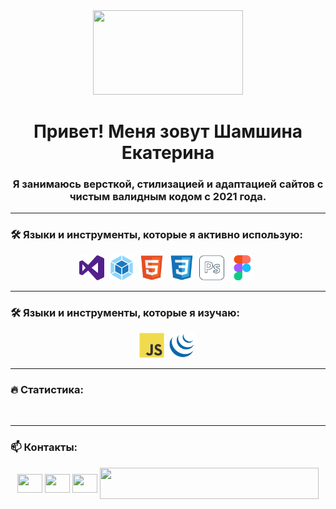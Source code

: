 ﻿<div id="header" align="center">
  <img src="https://media.giphy.com/media/L1R1tvI9svkIWwpVYr/giphy.gif" width="240" height="135"/>
</div>
<h1 align="center">Привет! Меня зовут Шамшина Екатерина</a> 

<h3 align="center">Я занимаюсь версткой, стилизацией и адаптацией сайтов с чистым валидным кодом с 2021 года.</h3>

---

### :hammer_and_wrench: Языки и инструменты, которые я активно использую:
<div align="center">
    <img src="https://github.com/devicons/devicon/blob/master/icons/visualstudio/visualstudio-plain.svg" title="visualstudio" alt="visualstudio" width="40" height="40"/>&nbsp;
    <img src="https://github.com/devicons/devicon/blob/master/icons/webpack/webpack-original.svg" title="webpack" alt="webpack" width="40" height="40"/>&nbsp;
    <img src="https://github.com/devicons/devicon/blob/master/icons/html5/html5-original.svg" title="html" alt="html" width="40" height="40"/>&nbsp;
    <img src="https://github.com/devicons/devicon/blob/master/icons/css3/css3-original.svg" title="css" alt="css" width="40" height="40"/>&nbsp;
    <img src="https://github.com/devicons/devicon/blob/master/icons/photoshop/photoshop-line.svg" title="photoshop" alt="photoshop" width="40" height="40"/>&nbsp;
    <img src="https://github.com/devicons/devicon/blob/master/icons/figma/figma-original.svg" title="figma" alt="figma" width="40" height="40"/>&nbsp;
</div>

---

### :hammer_and_wrench: Языки и инструменты, которые я изучаю:
<div align="center">
    <img src="https://github.com/devicons/devicon/blob/master/icons/javascript/javascript-original.svg" title="javascript" alt="javascript" width="40" height="40"/>&nbsp;
    <img src="https://github.com/devicons/devicon/blob/master/icons/jquery/jquery-original.svg" title="jquery" alt="jquery" width="40" height="40"/>&nbsp;
</div>

---

### :fire: Статистика:
<div align="center">
    <img src="https://komarev.com/ghpvc/?username=EkaterinaShamshina&style=flat-square&color=blue" alt=""/>
</div>

---

### :mailbox: Контакты:
<div align="center">
<a href="https://vk.com/nireta" target="blank"><img align="center" src="https://www.svgrepo.com/show/349554/vk.svg" alt="" height="30" width="40" /></a>
<a href="https://instagram.com/kateshamshinaa" target="blank"><img align="center" src="https://www.svgrepo.com/show/13639/instagram.svg" alt="" height="30" width="40" /></a>
<a href="https://t.me/KateShamshina" target="blank"><img align="center" src="https://www.svgrepo.com/show/303292/telegram-logo.svg" alt="" height="30" width="40" /></a>
<a href="https://career.habr.com/ekaterinashamshina1" target="blank"><img align="center" src="https://www.ph4.org/_RU/DL/LOGO/m/moi_krug.gif" alt="" height="50" width="350" /></a>
</p>
</div>
